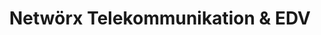 ---
title: "Netwörx Telekommunikation & EDV"
url: /neusaess/netwoerx-telekommunikation-und-edv/
shop: Computer
---